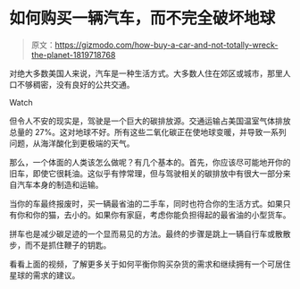 # 如何购买一辆汽车，而不完全破坏地球

> 原文：<https://gizmodo.com/how-buy-a-car-and-not-totally-wreck-the-planet-1819718768>

对绝大多数美国人来说，汽车是一种生活方式。大多数人住在郊区或城市，那里人口不够稠密，没有良好的公共交通。

Watch

但令人不安的现实是，驾驶是一个巨大的碳排放源。交通运输占美国温室气体排放总量的 27%。这对地球不好。所有这些二氧化碳正在使地球变暖，并导致一系列问题，从海洋酸化到更极端的天气。

那么，一个体面的人类该怎么做呢？有几个基本的。首先，你应该尽可能地开你的旧车，即使它很耗油。这似乎有悖常理，但与驾驶相关的碳排放中有很大一部分来自汽车本身的制造和运输。

当你的车最终报废时，买一辆最省油的二手车，同时也符合你的生活方式。如果只有你和你的猫，去小的。如果你有家庭，考虑你能负担得起的最省油的小型货车。

拼车也是减少碳足迹的一个显而易见的方法。最终的步骤是跳上一辆自行车或散散步，而不是抓住鞭子的钥匙。

看看上面的视频，了解更多关于如何平衡你购买杂货的需求和继续拥有一个可居住星球的需求的建议。